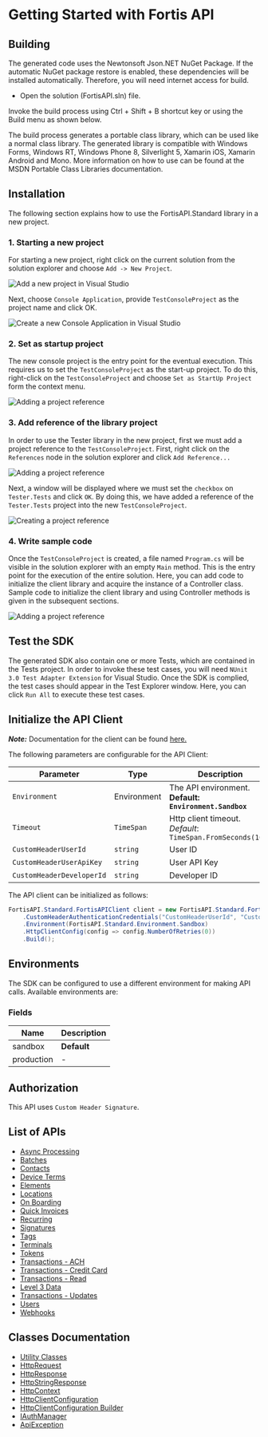 
# Getting Started with Fortis API

## Building

The generated code uses the Newtonsoft Json.NET NuGet Package. If the automatic NuGet package restore is enabled, these dependencies will be installed automatically. Therefore, you will need internet access for build.

* Open the solution (FortisAPI.sln) file.

Invoke the build process using Ctrl + Shift + B shortcut key or using the Build menu as shown below.

The build process generates a portable class library, which can be used like a normal class library. The generated library is compatible with Windows Forms, Windows RT, Windows Phone 8, Silverlight 5, Xamarin iOS, Xamarin Android and Mono. More information on how to use can be found at the MSDN Portable Class Libraries documentation.

## Installation

The following section explains how to use the FortisAPI.Standard library in a new project.

### 1. Starting a new project

For starting a new project, right click on the current solution from the solution explorer and choose `Add -> New Project`.

![Add a new project in Visual Studio](https://apidocs.io/illustration/cs?workspaceFolder=Fortis%20API-CSharp&workspaceName=FortisAPI&projectName=FortisAPI.Standard&rootNamespace=FortisAPI.Standard&step=addProject)

Next, choose `Console Application`, provide `TestConsoleProject` as the project name and click OK.

![Create a new Console Application in Visual Studio](https://apidocs.io/illustration/cs?workspaceFolder=Fortis%20API-CSharp&workspaceName=FortisAPI&projectName=FortisAPI.Standard&rootNamespace=FortisAPI.Standard&step=createProject)

### 2. Set as startup project

The new console project is the entry point for the eventual execution. This requires us to set the `TestConsoleProject` as the start-up project. To do this, right-click on the `TestConsoleProject` and choose `Set as StartUp Project` form the context menu.

![Adding a project reference](https://apidocs.io/illustration/cs?workspaceFolder=Fortis%20API-CSharp&workspaceName=FortisAPI&projectName=FortisAPI.Standard&rootNamespace=FortisAPI.Standard&step=setStartup)

### 3. Add reference of the library project

In order to use the Tester library in the new project, first we must add a project reference to the `TestConsoleProject`. First, right click on the `References` node in the solution explorer and click `Add Reference...`

![Adding a project reference](https://apidocs.io/illustration/cs?workspaceFolder=Fortis%20API-CSharp&workspaceName=FortisAPI&projectName=FortisAPI.Standard&rootNamespace=FortisAPI.Standard&step=addReference)

Next, a window will be displayed where we must set the `checkbox` on `Tester.Tests` and click `OK`. By doing this, we have added a reference of the `Tester.Tests` project into the new `TestConsoleProject`.

![Creating a project reference](https://apidocs.io/illustration/cs?workspaceFolder=Fortis%20API-CSharp&workspaceName=FortisAPI&projectName=FortisAPI.Standard&rootNamespace=FortisAPI.Standard&step=createReference)

### 4. Write sample code

Once the `TestConsoleProject` is created, a file named `Program.cs` will be visible in the solution explorer with an empty `Main` method. This is the entry point for the execution of the entire solution. Here, you can add code to initialize the client library and acquire the instance of a Controller class. Sample code to initialize the client library and using Controller methods is given in the subsequent sections.

![Adding a project reference](https://apidocs.io/illustration/cs?workspaceFolder=Fortis%20API-CSharp&workspaceName=FortisAPI&projectName=FortisAPI.Standard&rootNamespace=FortisAPI.Standard&step=addCode)

## Test the SDK

The generated SDK also contain one or more Tests, which are contained in the Tests project. In order to invoke these test cases, you will need `NUnit 3.0 Test Adapter Extension` for Visual Studio. Once the SDK is complied, the test cases should appear in the Test Explorer window. Here, you can click `Run All` to execute these test cases.

## Initialize the API Client

**_Note:_** Documentation for the client can be found [here.](doc/client.md)

The following parameters are configurable for the API Client:

| Parameter | Type | Description |
|  --- | --- | --- |
| `Environment` | Environment | The API environment. <br> **Default: `Environment.Sandbox`** |
| `Timeout` | `TimeSpan` | Http client timeout.<br>*Default*: `TimeSpan.FromSeconds(100)` |
| `CustomHeaderUserId` | `string` | User ID |
| `CustomHeaderUserApiKey` | `string` | User API Key |
| `CustomHeaderDeveloperId` | `string` | Developer ID |

The API client can be initialized as follows:

```csharp
FortisAPI.Standard.FortisAPIClient client = new FortisAPI.Standard.FortisAPIClient.Builder()
    .CustomHeaderAuthenticationCredentials("CustomHeaderUserId", "CustomHeaderUserApiKey", "CustomHeaderDeveloperId")
    .Environment(FortisAPI.Standard.Environment.Sandbox)
    .HttpClientConfig(config => config.NumberOfRetries(0))
    .Build();
```

## Environments

The SDK can be configured to use a different environment for making API calls. Available environments are:

### Fields

| Name | Description |
|  --- | --- |
| sandbox | **Default** |
| production | - |

## Authorization

This API uses `Custom Header Signature`.

## List of APIs

* [Async Processing](doc/controllers/async-processing.md)
* [Batches](doc/controllers/batches.md)
* [Contacts](doc/controllers/contacts.md)
* [Device Terms](doc/controllers/device-terms.md)
* [Elements](doc/controllers/elements.md)
* [Locations](doc/controllers/locations.md)
* [On Boarding](doc/controllers/on-boarding.md)
* [Quick Invoices](doc/controllers/quick-invoices.md)
* [Recurring](doc/controllers/recurring.md)
* [Signatures](doc/controllers/signatures.md)
* [Tags](doc/controllers/tags.md)
* [Terminals](doc/controllers/terminals.md)
* [Tokens](doc/controllers/tokens.md)
* [Transactions - ACH](doc/controllers/transactions-ach.md)
* [Transactions - Credit Card](doc/controllers/transactions-credit-card.md)
* [Transactions - Read](doc/controllers/transactions-read.md)
* [Level 3 Data](doc/controllers/level-3-data.md)
* [Transactions - Updates](doc/controllers/transactions-updates.md)
* [Users](doc/controllers/users.md)
* [Webhooks](doc/controllers/webhooks.md)

## Classes Documentation

* [Utility Classes](doc/utility-classes.md)
* [HttpRequest](doc/http-request.md)
* [HttpResponse](doc/http-response.md)
* [HttpStringResponse](doc/http-string-response.md)
* [HttpContext](doc/http-context.md)
* [HttpClientConfiguration](doc/http-client-configuration.md)
* [HttpClientConfiguration Builder](doc/http-client-configuration-builder.md)
* [IAuthManager](doc/i-auth-manager.md)
* [ApiException](doc/api-exception.md)

